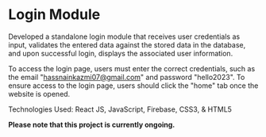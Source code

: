 # Login Module
Developed a standalone login module that receives user credentials as input, validates the entered data against the stored data in the database, and upon successful login, displays the associated user information.

To access the login page, users must enter the correct credentials, such as the email "hassnainkazmi07@gmail.com" and password "hello2023". To ensure access to the login page, users should click the "home" tab once the website is opened. 

Technologies Used: React JS, JavaScript, Firebase, CSS3, & HTML5

**Please note that this project is currently ongoing.**





